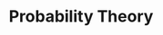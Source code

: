 ---
title: Probability Theory
description: ""
layout: "../../../components/layouts/ChapterLayout.astro"
---